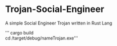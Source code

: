 # Trojan-Social-Engineer
A simple Social Engineer Trojan written in Rust Lang

''' cargo build<br> cd /target/debug/nameTrojan.exe'''
